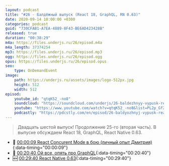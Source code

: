 ```yaml
---
layout: podcast
title: "#26 - Балдёжный выпуск (React 18, GraphQL, RN 0.63)"
date: 2020-09-14 10:00:00 +0300
categories: podcast
guid: "730CFAB1-A7EA-4889-8F43-BE6AD423428B"
released: true
duration: "00:38:29"
m4a: https://files.underjs.ru/26/episod.m4a
m4a_length: 37374254
mp3: https://files.underjs.ru/26/episod.mp3
ogg: https://files.underjs.ru/26/episod.ogg
opus: https://files.underjs.ru/26/episod.opus
seo:
    type: OnDemandEvent
image:
    path: https://underjs.ru/assets/images/logo-512px.jpg
    height: 512
    width: 512
episod:
    youtube_id: "qtqK52_-no8"
    soundcloud: "https://soundcloud.com/underjs/26-baldezhnyy-vypusk-react-18-graphql-rn-063"
    youtube: "https://www.youtube.com/watch?v=qtqK52_-no8&list=PL2p_GfZz-_1OWXrKUZRBc8LzMz5FJNXW7"
    podcastly: "https://pdcstly.com/en/episod/26-baldyozhnyj-vypusk-react-18-graph-ql-rn-0-63/6590301"
---
```


> Двадцать шестой выпуск! Продолжение 25-го (вторая часть). В выпуске обсуждаем React 18, GraphQL, React Native 0.63.

- 🤔 [00:00:09 React Concurent Mode в бою (личный опыт Дмитрия)](#){:data-timing="00:00:09"}
- 🤔 [00:20:40 Ой все, опять про GraphQL](#){:data-timing="00:20:40"}
- 🆕 [00:29:40 React Native 0.63](#){:data-timing="00:29:40"}
